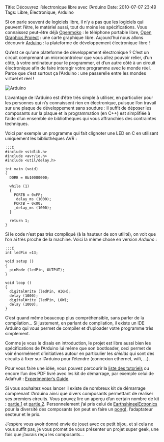 Title: Découvrez l’électronique libre avec l’Arduino
Date: 2010-07-07 23:49
Tags: Libre, Électronique, Arduino

Si on parle souvent de logiciels libre, il n’y a pas que les logiciels qui
peuvent l’être, le matériel aussi, tout du moins les spécifications. Vous
connaissez peut-être déjà [Openmoko](http://www.openmoko.org) : le téléphone
portable libre, [Open Graphics Project](http://www.opengraphics.org) : une carte
graphique libre. Aujourd’hui nous allons découvrir
[Arduino](http://www.arduino.cc/) : la plateforme de développement électronique
libre !

Qu’est ce qu’une plateforme de développement électronique ? C’est un circuit
comprenant un microcontroleur que vous allez pouvoir relier, d’un côté, à votre
ordinateur pour le programmer, et d’un autre côté à un circuit électronique afin
de faire interagir votre programme avec le monde réel. Parce que c’est surtout
ça l’Arduino : une passerelle entre les mondes virtuel et réel !

![Arduino](/sites/blog/files/users/user_1/arduino.jpg)

L’avantage de l’Arduino est d’être très simple à utiliser, en particulier pour
les personnes qui n’y connaissent rien en électronique, puisque l’on travail sur
une plaque de développement sans soudure : il suffit de déposer les composants
sur la plaque et la programmation (en C++) est simplifiée à l’aide d’un ensemble
de bibliothèques qui vous affranchies des contraintes techniques.

Voici par exemple un programme qui fait clignoter une LED en C en utilisant
uniquement les bibliothèques AVR :

    :::C
    #include <stdlib.h>
    #include <avr/io.h>
    #include <util/delay.h>

    int main (void)
    {
      DDRB = 0b10000000;

      while (1)
      {
        PORTB = 0xFF;
        _delay_ms (1000);
        PORTB = 0x00;
        _delay_ms (1000);
      }

      return 1;
    }

Si le code n’est pas très compliqué (à la hauteur de son utilité), on voit que
l’on ai très proche de la machine. Voici la même chose en version *Arduino* :

    :::C
    int ledPin =13;

    void setup ()
    {
      pinMode (ledPin, OUTPUT);
    }

    void loop ()
    {
      digitalWrite (ledPin, HIGH);
      delay (1000);
      digitalWrite (ledPin, LOW);
      delay (1000);
    }

C’est quand même beaucoup plus compréhensible, sans parler de la compilation…
Si justement, en parlant de compilation, il existe un IDE Arduino qui vous
permet de compiler et d’uploader votre programme très simplement.

Comme je vous le disais en introduction, le projet est libre aussi bien les
spécifications de l’Arduino lui même que son bootloader, ceci permet de voir
énormément d’initiatives autour en particulier les *shields* qui sont des
circuits à fixer sur l’Arduino pour l’étendre (connexion ethernet, wifi, …).

Pour vous faire une idée, vous pouvez parcourir la [liste des
tutoriels](http://arduino.cc/en/Tutorial/HomePage) ou encore l’un des PDF livré
avec les kit de démarrage, par exemple celui de Adafruit : [Experimenter’s
Guide](http://ardx.org/src/guide/2/ARDX-EG-ADAF-WEB.pdf).

Si vous souhaitez vous lancer il existe de nombreux kit de démarrage comprenant
l’Arduino ainsi que divers composants permettant de réaliser ses premiers
circuits. Vous pouvez lire un aperçu d’un certain nombre de kit : [partie
1](http://aaroneiche.com/2009/06/29/arduino-starter-rundown/) et [partie
2](http://aaroneiche.com/2009/07/16/arduino-starter-rundown-part-2/).
Personnelement j’ai pris celui de
[EarthshineelEctronics](http://www.earthshineelectronics.com/10-arduino-duemilanove-compatible-starter-kit.html)
pour la diversité des composants (on peut en faire un
[pong](http://blog.bsoares.com.br/arduino/ping-pong-with-8x8-led-matrix-on-arduino)),
l’adaptateur secteur et le prix.

J’espère vous avoir donné envie de jouet avec ce petit bijou, et si cela ne vous
suffit pas, je vous promet de vous présenter un projet super geek, une fois que
j’aurais reçu les composants…
